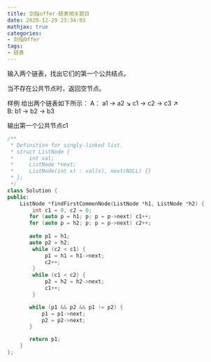 ```yaml
---
title: 剑指offer-链表相关题目
date: 2020-12-29 23:34:03
mathjax: true
categories:
- 剑指Offer
tags: 
- 链表
---
```


输入两个链表，找出它们的第一个公共结点。

当不存在公共节点时，返回空节点。

样例
给出两个链表如下所示：
A：        a1 → a2
                   ↘
                     c1 → c2 → c3
                   ↗            
B:     b1 → b2 → b3

输出第一个公共节点c1

```cpp
/**
 * Definition for singly-linked list.
 * struct ListNode {
 *     int val;
 *     ListNode *next;
 *     ListNode(int x) : val(x), next(NULL) {}
 * };
 */
class Solution {
public:
    ListNode *findFirstCommonNode(ListNode *h1, ListNode *h2) {
        int c1 = 0, c2 = 0;
       for (auto p = h1; p; p = p->next) c1++;
       for (auto p = h2; p; p = p->next) c2++;
       
       auto p1 = h1;
       auto p2 = h2;
        while (c2 < c1) {
            p1 = h1 = h1->next;
            c2++;
        }
        while (c1 < c2) {
            p2 = h2 = h2->next;
            c1++;
        }

       while (p1 && p2 && p1 != p2) {
           p1 = p1->next;
           p2 = p2->next;
       }

       return p1;
    }
};
```